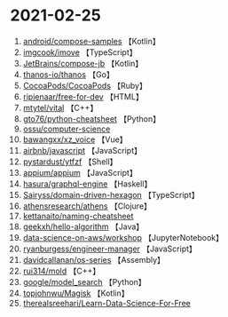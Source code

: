 # 2021-02-25

1. [android/compose-samples](https://github.com/android/compose-samples) 【Kotlin】
2. [imgcook/imove](https://github.com/imgcook/imove) 【TypeScript】
3. [JetBrains/compose-jb](https://github.com/JetBrains/compose-jb) 【Kotlin】
4. [thanos-io/thanos](https://github.com/thanos-io/thanos) 【Go】
5. [CocoaPods/CocoaPods](https://github.com/CocoaPods/CocoaPods) 【Ruby】
6. [ripienaar/free-for-dev](https://github.com/ripienaar/free-for-dev) 【HTML】
7. [mtytel/vital](https://github.com/mtytel/vital) 【C++】
8. [gto76/python-cheatsheet](https://github.com/gto76/python-cheatsheet) 【Python】
9. [ossu/computer-science](https://github.com/ossu/computer-science) 
10. [bawangxx/xz_voice](https://github.com/bawangxx/xz_voice) 【Vue】
11. [airbnb/javascript](https://github.com/airbnb/javascript) 【JavaScript】
12. [pystardust/ytfzf](https://github.com/pystardust/ytfzf) 【Shell】
13. [appium/appium](https://github.com/appium/appium) 【JavaScript】
14. [hasura/graphql-engine](https://github.com/hasura/graphql-engine) 【Haskell】
15. [Sairyss/domain-driven-hexagon](https://github.com/Sairyss/domain-driven-hexagon) 【TypeScript】
16. [athensresearch/athens](https://github.com/athensresearch/athens) 【Clojure】
17. [kettanaito/naming-cheatsheet](https://github.com/kettanaito/naming-cheatsheet) 
18. [geekxh/hello-algorithm](https://github.com/geekxh/hello-algorithm) 【Java】
19. [data-science-on-aws/workshop](https://github.com/data-science-on-aws/workshop) 【JupyterNotebook】
20. [ryanburgess/engineer-manager](https://github.com/ryanburgess/engineer-manager) 【JavaScript】
21. [davidcallanan/os-series](https://github.com/davidcallanan/os-series) 【Assembly】
22. [rui314/mold](https://github.com/rui314/mold) 【C++】
23. [google/model_search](https://github.com/google/model_search) 【Python】
24. [topjohnwu/Magisk](https://github.com/topjohnwu/Magisk) 【Kotlin】
25. [therealsreehari/Learn-Data-Science-For-Free](https://github.com/therealsreehari/Learn-Data-Science-For-Free) 
